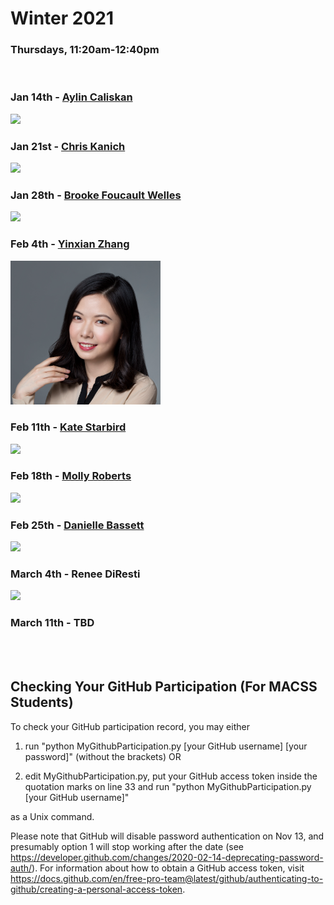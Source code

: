 # Winter 2021
### Thursdays, 11:20am-12:40pm

<br>

### Jan 14th - [Aylin Caliskan](https://github.com/uchicago-computation-workshop/Winter2021/tree/main/01-14_Caliskan)
<div><img src="https://www.seas.gwu.edu/sites/g/files/zaxdzs2406/f/styles/person_main_image/public/image/faculty_headshots/Caliskan_Aylin0420.jpg?itok=vEfY8Bgl" width="240"></div>


### Jan 21st - [Chris Kanich](https://github.com/uchicago-computation-workshop/Winter2021/tree/main/01-21_Kanich)
<div><img src="https://www.cs.uic.edu/~ckanich/images/ckanich.jpg" height="240"></div>


### Jan 28th - [Brooke Foucault Welles](https://github.com/uchicago-computation-workshop/Winter2021/tree/main/01-28_Foucault-Welles)
<div><img src="https://cssh.northeastern.edu/wp-content/uploads/2020/01/Brooke-Welles-web-600x800-c-default.jpg" width="240"></div>


### Feb 4th - [Yinxian Zhang](https://github.com/uchicago-computation-workshop/Winter2021/tree/main/02-04_Zhang)
<div><img src="headshot_yz.png" width="240"></div>


### Feb 11th - [Kate Starbird](https://github.com/uchicago-computation-workshop/Winter2021/tree/main/02-11_Starbird)
<div><img src = "https://www.hcde.washington.edu/files/people/imgs/starbird-headshot.jpg" width="240"></div>


### Feb 18th - [Molly Roberts](https://github.com/uchicago-computation-workshop/Winter2021/tree/main/02-18_Roberts)
<div><img src = "https://pup-assets.imgix.net/onix/images/margaret_e_roberts.jpg?w=640&h=640&fit=crop&auto=format" width="240"></div>


### Feb 25th - [Danielle Bassett](https://github.com/uchicago-computation-workshop/Winter2021/tree/main/02-25_Bassett)
<div><img src = "https://directory.seas.upenn.edu/wp-content/uploads/2020/03/Bassett-Danielle.jpg" width="240"></div>


### March 4th - Renee DiResti
<div><img src = "https://fsi-live.s3.us-west-1.amazonaws.com/s3fs-public/renee-diresta.jpg" height="240"></div>


### March 11th - TBD

<br>
<br>

## Checking Your GitHub Participation (For MACSS Students) 

To check your GitHub participation record, you may either

1. run "python MyGithubParticipation.py [your GitHub username] [your password]" (without the brackets) OR

2. edit MyGithubParticipation.py, put your GitHub access token inside the quotation marks on line 33 and run "python MyGithubParticipation.py [your GitHub username]" 

as a Unix command. 

Please note that GitHub will disable password authentication on Nov 13, and presumably option 1 will stop working after the date (see https://developer.github.com/changes/2020-02-14-deprecating-password-auth/). For information about how to obtain a GitHub access token, visit https://docs.github.com/en/free-pro-team@latest/github/authenticating-to-github/creating-a-personal-access-token. 


